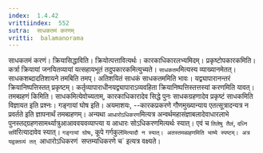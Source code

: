 ```yaml
---
index:  1.4.42
vrittiindex:  552
sutra:  साधकतमं करणम्
vritti:  balamanorama 
---
```


साधकतमं करणं। क्रियासिद्धाविति। क्रियोत्पत्तावित्यर्थः। कारकाधिकारलभ्यमिदम्। प्रकृष्टोपकारकमिति। कर्त्रा क्रियायां जनयितव्यायां यत्सहायभूतं तदुपकारकमित्युच्यते। `साधकतम`मित्यस्य व्याख्यानमेतत्। साधकशब्दादतिशायने तमबिति तमप्। अतिशयितं साधकं साधकतममिति भावः। यद्व्यापारानन्तरं क्रियानिष्पत्तिस्तत् प्रकृष्टम्। कर्तृव्यापाराधीनयद्व्यापाराऽव्यवहिता क्रियानिष्पत्तिस्तत्तस्यां करणमिति यावत्। तमब्ग्रहणं किमिति। साधकमित्येवोच्यताम्, कारकाधिकारादेव सिद्धे पुनः साधकग्रहणादेव प्रकृष्टं साधकमिति विज्ञायत इति प्रश्नः। गङ्गायां घोष इति। अयमाशयः, --कारकप्रकरणे गौणमुख्यान्याय एतत्सूत्रादन्यत्र न प्रवर्तते इति ज्ञापनार्थं तमब्ग्रहणम्। अन्यथा `आधारोऽधिकरण`मित्यत्र अन्वर्थमहासंज्ञाबलादेवाधारलाभे पुनस्तद्ग्रहणसामर्थ्यात्रुआआववयवव्याप्त्या य आधारः सोऽधिकरणमित्यर्थः स्यात्। एवं च `तिलेषु तैलं`, `दध्नि सर्पि`रित्यादावेव स्यात्। `गङ्गायां घोषः`, कूपे गर्गकुल`मित्यादौ न स्यात्। अतस्तमब्ग्रहणमिति भाष्ये स्पष्टम्। अत्र यद्वक्तव्यं तत् `आधारोऽधिकरणं` `सप्तम्यधिकरणे च` इत्यत्र वक्ष्यते।

